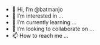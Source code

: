 - 👋 Hi, I’m @batmanjo
- 👀 I’m interested in ...
- 🌱 I’m currently learning ...
- 💞️ I’m looking to collaborate on ...
- 📫 How to reach me ...

<!---
batmanjo/batmanjo is a ✨ special ✨ repository because its `README.md` (this file) appears on your GitHub profile.
You can click the Preview link to take a look at your changes.
--->
